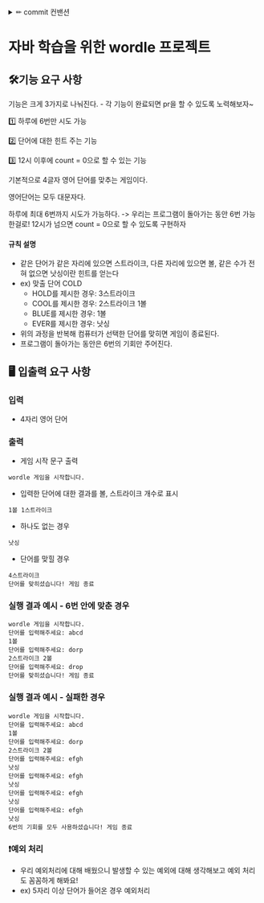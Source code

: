 <details>

<summary> ✏ commit 컨밴션 </summary>
<div markdown="1">

```
[FEAT]: 기능 추가
[DOCS]: 문서 작성
[REFACTOR]: 리팩토링
[FIX]: 오류 수정
[TEST]: 테스트 코드 추가
[STYLE]: 네이밍 수정
```

pr을 날릴때 아래에 생성된 라벨들을 붙여서 pr 하면 좋아요~

   <img width="326" alt="image" src="https://github.com/Yang-soeun/wordle/assets/87464750/d952e327-5fe2-4139-96eb-3ddee73d52ce">
   
</details>


# 자바 학습을 위한 wordle 프로젝트

## 🛠️기능 요구 사항
기능은 크게 3가지로 나눠진다. - 각 기능이 완료되면 pr을 할 수 있도록 노력해보자~

1️⃣ 하루에 6번만 시도 가능

2️⃣ 단어에 대한 힌트 주는 기능

3️⃣ 12시 이후에 count = 0으로 할 수 있는 기능
   
기본적으로 4글자 영어 단어를 맞추는 게임이다.

영어단어는 모두 대문자다.

하루에 최대 6번까지 시도가 가능하다. -> 우리는 프로그램이 돌아가는 동안 6번 가능한걸로!
12시가 넘으면 count = 0으로 할 수 있도록 구현하자

#### 규칙 설명
- 같은 단어가 같은 자리에 있으면 스트라이크, 다른 자리에 있으면 볼, 같은 수가 전혀 없으면 낫싱이란 힌트를 얻는다
- ex) 맞출 단어 COLD
    - HOLD를 제시한 경우: 3스트라이크
    - COOL를 제시한 경우: 2스트라이크 1볼
    - BLUE를 제시한 경우: 1볼
    - EVER를 제시한 경우: 낫싱
- 위의 과정을 반복해 컴퓨터가 선택한 단어를 맞히면 게임이 종료된다.
- 프로그램이 돌아가는 동안은 6번의 기회만 주어진다.

## 🖥️ 입출력 요구 사항
### 입력
- 4자리 영어 단어

### 출력
- 게임 시작 문구 출력
```
wordle 게임을 시작합니다.
```
- 입력한 단어에 대한 결과를 볼, 스트라이크 개수로 표시
```
1볼 1스트라이크
```
- 하나도 없는 경우
```
낫싱
```
- 단어를 맞힐 경우
```
4스트라이크
단어를 맞히셨습니다! 게임 종료
```

### 실행 결과 예시 - 6번 안에 맞춘 경우
```
wordle 게임을 시작합니다.
단어를 입력해주세요: abcd
1볼
단어를 입력해주세요: dorp
2스트라이크 2볼
단어를 입력해주세요: drop
단어를 맞히셨습니다! 게임 종료
```

### 실행 결과 예시 - 실패한 경우
```
wordle 게임을 시작합니다.
단어를 입력해주세요: abcd
1볼
단어를 입력해주세요: dorp
2스트라이크 2볼
단어를 입력해주세요: efgh
낫싱
단어를 입력해주세요: efgh
낫싱
단어를 입력해주세요: efgh
낫싱
단어를 입력해주세요: efgh
낫싱
6번의 기회를 모두 사용하셨습니다! 게임 종료
```
### ❗예외 처리
- 우리 예외처리에 대해 배웠으니 발생할 수 있는 예외에 대해 생각해보고 예외 처리도 꼼꼼하게 해봐요!
- ex) 5자리 이상 단어가 들어온 경우 예외처리
